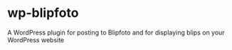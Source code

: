 wp-blipfoto
===========

A WordPress plugin for posting to Blipfoto and for displaying blips on your WordPress website

